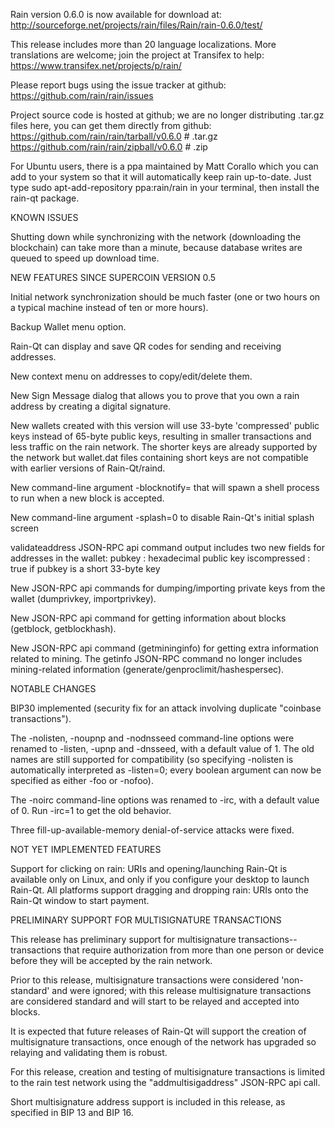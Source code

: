 Rain version 0.6.0 is now available for download at:
http://sourceforge.net/projects/rain/files/Rain/rain-0.6.0/test/

This release includes more than 20 language localizations.
More translations are welcome; join the
project at Transifex to help:
https://www.transifex.net/projects/p/rain/

Please report bugs using the issue tracker at github:
https://github.com/rain/rain/issues

Project source code is hosted at github; we are no longer
distributing .tar.gz files here, you can get them
directly from github:
https://github.com/rain/rain/tarball/v0.6.0  # .tar.gz
https://github.com/rain/rain/zipball/v0.6.0  # .zip

For Ubuntu users, there is a ppa maintained by Matt Corallo which
you can add to your system so that it will automatically keep
rain up-to-date.  Just type
sudo apt-add-repository ppa:rain/rain
in your terminal, then install the rain-qt package.


KNOWN ISSUES

Shutting down while synchronizing with the network
(downloading the blockchain) can take more than a minute,
because database writes are queued to speed up download
time.


NEW FEATURES SINCE SUPERCOIN VERSION 0.5

Initial network synchronization should be much faster
(one or two hours on a typical machine instead of ten or more
hours).

Backup Wallet menu option.

Rain-Qt can display and save QR codes for sending
and receiving addresses.

New context menu on addresses to copy/edit/delete them.

New Sign Message dialog that allows you to prove that you
own a rain address by creating a digital
signature.

New wallets created with this version will
use 33-byte 'compressed' public keys instead of
65-byte public keys, resulting in smaller
transactions and less traffic on the rain
network. The shorter keys are already supported
by the network but wallet.dat files containing
short keys are not compatible with earlier
versions of Rain-Qt/raind.

New command-line argument -blocknotify=<command>
that will spawn a shell process to run <command> 
when a new block is accepted.

New command-line argument -splash=0 to disable
Rain-Qt's initial splash screen

validateaddress JSON-RPC api command output includes
two new fields for addresses in the wallet:
pubkey : hexadecimal public key
iscompressed : true if pubkey is a short 33-byte key

New JSON-RPC api commands for dumping/importing
private keys from the wallet (dumprivkey, importprivkey).

New JSON-RPC api command for getting information about
blocks (getblock, getblockhash).

New JSON-RPC api command (getmininginfo) for getting
extra information related to mining. The getinfo
JSON-RPC command no longer includes mining-related
information (generate/genproclimit/hashespersec).



NOTABLE CHANGES

BIP30 implemented (security fix for an attack involving
duplicate "coinbase transactions").

The -nolisten, -noupnp and -nodnsseed command-line
options were renamed to -listen, -upnp and -dnsseed,
with a default value of 1. The old names are still
supported for compatibility (so specifying -nolisten
is automatically interpreted as -listen=0; every
boolean argument can now be specified as either
-foo or -nofoo).

The -noirc command-line options was renamed to
-irc, with a default value of 0. Run -irc=1 to
get the old behavior.

Three fill-up-available-memory denial-of-service
attacks were fixed.


NOT YET IMPLEMENTED FEATURES

Support for clicking on rain: URIs and
opening/launching Rain-Qt is available only on Linux,
and only if you configure your desktop to launch
Rain-Qt. All platforms support dragging and dropping
rain: URIs onto the Rain-Qt window to start
payment.


PRELIMINARY SUPPORT FOR MULTISIGNATURE TRANSACTIONS

This release has preliminary support for multisignature
transactions-- transactions that require authorization
from more than one person or device before they
will be accepted by the rain network.

Prior to this release, multisignature transactions
were considered 'non-standard' and were ignored;
with this release multisignature transactions are
considered standard and will start to be relayed
and accepted into blocks.

It is expected that future releases of Rain-Qt
will support the creation of multisignature transactions,
once enough of the network has upgraded so relaying
and validating them is robust.

For this release, creation and testing of multisignature
transactions is limited to the rain test network using
the "addmultisigaddress" JSON-RPC api call.

Short multisignature address support is included in this
release, as specified in BIP 13 and BIP 16.

